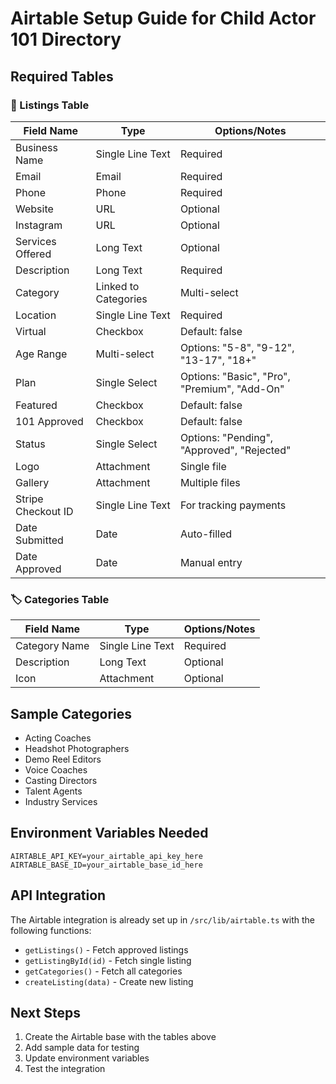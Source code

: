 # Airtable Setup Guide for Child Actor 101 Directory

## Required Tables

### 📄 Listings Table

| Field Name | Type | Options/Notes |
|------------|------|---------------|
| Business Name | Single Line Text | Required |
| Email | Email | Required |
| Phone | Phone | Required |
| Website | URL | Optional |
| Instagram | URL | Optional |
| Services Offered | Long Text | Optional |
| Description | Long Text | Required |
| Category | Linked to Categories | Multi-select |
| Location | Single Line Text | Required |
| Virtual | Checkbox | Default: false |
| Age Range | Multi-select | Options: "5-8", "9-12", "13-17", "18+" |
| Plan | Single Select | Options: "Basic", "Pro", "Premium", "Add-On" |
| Featured | Checkbox | Default: false |
| 101 Approved | Checkbox | Default: false |
| Status | Single Select | Options: "Pending", "Approved", "Rejected" |
| Logo | Attachment | Single file |
| Gallery | Attachment | Multiple files |
| Stripe Checkout ID | Single Line Text | For tracking payments |
| Date Submitted | Date | Auto-filled |
| Date Approved | Date | Manual entry |

### 🏷️ Categories Table

| Field Name | Type | Options/Notes |
|------------|------|---------------|
| Category Name | Single Line Text | Required |
| Description | Long Text | Optional |
| Icon | Attachment | Optional |

## Sample Categories

- Acting Coaches
- Headshot Photographers  
- Demo Reel Editors
- Voice Coaches
- Casting Directors
- Talent Agents
- Industry Services

## Environment Variables Needed

```
AIRTABLE_API_KEY=your_airtable_api_key_here
AIRTABLE_BASE_ID=your_airtable_base_id_here
```

## API Integration

The Airtable integration is already set up in `/src/lib/airtable.ts` with the following functions:
- `getListings()` - Fetch approved listings
- `getListingById(id)` - Fetch single listing
- `getCategories()` - Fetch all categories
- `createListing(data)` - Create new listing

## Next Steps

1. Create the Airtable base with the tables above
2. Add sample data for testing
3. Update environment variables
4. Test the integration
